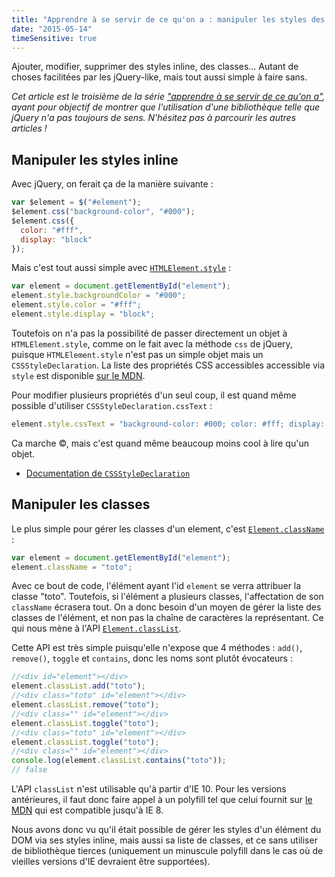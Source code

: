 ```yaml
---
title: "Apprendre à se servir de ce qu'on a : manipuler les styles des éléments"
date: "2015-05-14"
timeSensitive: true
---
```


Ajouter, modifier, supprimer des styles inline, des classes... Autant de choses
facilitées par les jQuery-like, mais tout aussi simple à faire sans.

<span class="more"></span>

_Cet article est le troisième de la série ["apprendre à se servir de ce qu'on
a"](/articles/apprendre-a-se-servir-de-ce-quon-a), ayant pour objectif de
montrer que l'utilisation d'une bibliothèque telle que jQuery n'a pas toujours
de sens. N'hésitez pas à parcourir les autres articles !_

## Manipuler les styles inline

Avec jQuery, on ferait ça de la manière suivante :

```javascript
var $element = $("#element");
$element.css("background-color", "#000");
$element.css({
  color: "#fff",
  display: "block"
});
```

Mais c'est tout aussi simple avec
[`HTMLElement.style`](https://developer.mozilla.org/en-US/docs/Web/API/HTMLElement/style)
:

```javascript
var element = document.getElementById("element");
element.style.backgroundColor = "#000";
element.style.color = "#fff";
element.style.display = "block";
```

Toutefois on n'a pas la possibilité de passer directement un objet à
`HTMLElement.style`, comme on le fait avec la méthode `css` de jQuery, puisque
`HTMLElement.style` n'est pas un simple objet mais un `CSSStyleDeclaration`. La
liste des propriétés CSS accessibles accessible via `style` est disponible [sur
le
MDN](https://developer.mozilla.org/en-US/docs/Web/CSS/CSS_Properties_Reference).

Pour modifier plusieurs propriétés d'un seul coup, il est quand même possible
d'utiliser `CSSStyleDeclaration.cssText` :

```javascript
element.style.cssText = "background-color: #000; color: #fff; display: block;";
```

Ca marche ©, mais c'est quand même beaucoup moins cool à lire qu'un objet.

* [Documentation de `CSSStyleDeclaration`](https://developer.mozilla.org/en-US/docs/Web/API/CSSStyleDeclaration)

## Manipuler les classes

Le plus simple pour gérer les classes d'un element, c'est
[`Element.className`](https://developer.mozilla.org/en-US/docs/Web/API/Element/className?redirectlocale=en-US&redirectslug=DOM%2Felement.className)
:

```javascript
var element = document.getElementById("element");
element.className = "toto";
```

Avec ce bout de code, l'élément ayant l'id `element` se verra attribuer la
classe "toto". Toutefois, si l'élément a plusieurs classes, l'affectation de
son `className` écrasera tout. On a donc besoin d'un moyen de gérer la liste
des classes de l'élément, et non pas la chaîne de caractères la représentant.
Ce qui nous mène à l'API
[`Element.classList`](tps://developer.mozilla.org/en-US/docs/Web/API/Element/classList?redirectlocale=en-US&redirectslug=DOM%2Felement.classList).

Cette API est très simple puisqu'elle n'expose que 4 méthodes : `add()`,
`remove()`, `toggle` et `contains`, donc les noms sont plutôt évocateurs :

```javascript
//<div id="element"></div>
element.classList.add("toto");
//<div class="toto" id="element"></div>
element.classList.remove("toto");
//<div class="" id="element"></div>
element.classList.toggle("toto");
//<div class="toto" id="element"></div>
element.classList.toggle("toto");
//<div class="" id="element"></div>
console.log(element.classList.contains("toto"));
// false
```

L'API `classList` n'est utilisable qu'à partir d'IE 10. Pour les versions
antérieures, il faut donc faire appel à un polyfill tel que celui fournit sur
[le
MDN](https://developer.mozilla.org/en-US/docs/Web/API/Element/classList?redirectlocale=en-US&redirectslug=DOM%2Felement.classList#wrapper)
qui est compatible jusqu'à IE 8.

Nous avons donc vu qu'il était possible de gérer les styles d'un élément du DOM
via ses styles inline, mais aussi sa liste de classes, et ce sans utiliser de
bibliothèque tierces (uniquement un minuscule polyfill dans le cas où de
vieilles versions d'IE devraient être supportées).
